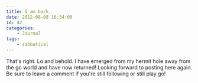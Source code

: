 ```yaml
---
title: I am back.
date: 2012-08-08 16:34:00
id: 42
categories:
	- Journal
tags:
	- sabbatical
---
```


That's right. Lo and behold. I have emerged from my hermit hole away from the go world and have now returned! Looking forward to posting here again. Be sure to leave a comment if you're still following or still play go!